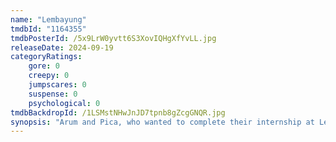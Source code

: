 ```yaml
---
name: "Lembayung"
tmdbId: "1164355"
tmdbPosterId: /5x9LrW0yvtt6S3XovIQHgXfYvLL.jpg
releaseDate: 2024-09-19
categoryRatings:
    gore: 0
    creepy: 0
    jumpscares: 0
    suspense: 0
    psychological: 0
tmdbBackdropId: /1LSMstNHwJnJD7tpnb8gZcgGNQR.jpg
synopsis: "Arum and Pica, who wanted to complete their internship at Lembayung hospital, had to face mysterious terror from a woman satan who was suspected of hanged herself in the bathroom. The situation became even more tense after they asked others for help to the point where they threatened their own lives and those closest to them."
---
```


